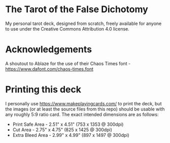 # The Tarot of the False Dichotomy

My personal tarot deck, designed from scratch, freely available for anyone to use under the Creative Commons Attribution 4.0 license.  

# Acknowledgements

A shoutout to Ablaze for the use of their Chaos Times font - https://www.dafont.com/chaos-times.font 

# Printing this deck

I personally use https://www.makeplayingcards.com/ to print the deck, but the images (or at least the source files from this repo) should be usable with any roughly 5:9 ratio card.  The exact intended dimensions are as follows:

* Print Safe Area - 2.51" x 4.51" (753 x 1353 @ 300dpi)
* Cut Area - 2.75" x 4.75" (825 x 1425 @ 300dpi)
* Extra Bleed Area - 2.99" x 4.99" (897 x 1497 @ 300dpi)
